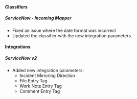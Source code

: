 
#### Classifiers
##### ServiceNow - Incoming Mapper
- Fixed an issue where the date format was incorrect
- Updated the classifier with the new integration parameters.

#### Integrations
##### ServiceNow v2
- Added new integration parameters:
    - Incident Mirroring Direction
    - File Entry Tag
    - Work Note Entry Tag
    - Comment Entry Tag

